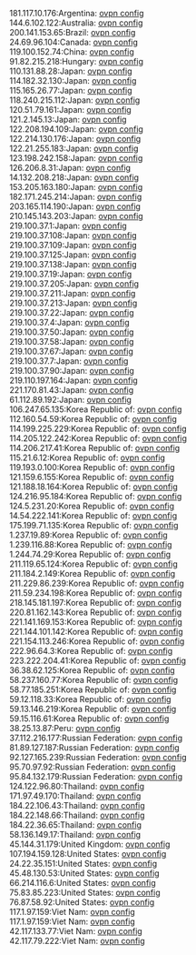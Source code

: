 181.117.10.176:Argentina: [ovpn config](vpn/181_117_10_176.ovpn)  
144.6.102.122:Australia: [ovpn config](vpn/144_6_102_122.ovpn)  
200.141.153.65:Brazil: [ovpn config](vpn/200_141_153_65.ovpn)  
24.69.96.104:Canada: [ovpn config](vpn/24_69_96_104.ovpn)  
119.100.152.74:China: [ovpn config](vpn/119_100_152_74.ovpn)  
91.82.215.218:Hungary: [ovpn config](vpn/91_82_215_218.ovpn)  
110.131.88.28:Japan: [ovpn config](vpn/110_131_88_28.ovpn)  
114.182.32.130:Japan: [ovpn config](vpn/114_182_32_130.ovpn)  
115.165.26.77:Japan: [ovpn config](vpn/115_165_26_77.ovpn)  
118.240.215.112:Japan: [ovpn config](vpn/118_240_215_112.ovpn)  
120.51.79.161:Japan: [ovpn config](vpn/120_51_79_161.ovpn)  
121.2.145.13:Japan: [ovpn config](vpn/121_2_145_13.ovpn)  
122.208.194.109:Japan: [ovpn config](vpn/122_208_194_109.ovpn)  
122.214.130.176:Japan: [ovpn config](vpn/122_214_130_176.ovpn)  
122.21.255.183:Japan: [ovpn config](vpn/122_21_255_183.ovpn)  
123.198.242.158:Japan: [ovpn config](vpn/123_198_242_158.ovpn)  
126.206.8.31:Japan: [ovpn config](vpn/126_206_8_31.ovpn)  
14.132.208.218:Japan: [ovpn config](vpn/14_132_208_218.ovpn)  
153.205.163.180:Japan: [ovpn config](vpn/153_205_163_180.ovpn)  
182.171.245.214:Japan: [ovpn config](vpn/182_171_245_214.ovpn)  
203.165.114.190:Japan: [ovpn config](vpn/203_165_114_190.ovpn)  
210.145.143.203:Japan: [ovpn config](vpn/210_145_143_203.ovpn)  
219.100.37.1:Japan: [ovpn config](vpn/219_100_37_1.ovpn)  
219.100.37.108:Japan: [ovpn config](vpn/219_100_37_108.ovpn)  
219.100.37.109:Japan: [ovpn config](vpn/219_100_37_109.ovpn)  
219.100.37.125:Japan: [ovpn config](vpn/219_100_37_125.ovpn)  
219.100.37.138:Japan: [ovpn config](vpn/219_100_37_138.ovpn)  
219.100.37.19:Japan: [ovpn config](vpn/219_100_37_19.ovpn)  
219.100.37.205:Japan: [ovpn config](vpn/219_100_37_205.ovpn)  
219.100.37.211:Japan: [ovpn config](vpn/219_100_37_211.ovpn)  
219.100.37.213:Japan: [ovpn config](vpn/219_100_37_213.ovpn)  
219.100.37.22:Japan: [ovpn config](vpn/219_100_37_22.ovpn)  
219.100.37.4:Japan: [ovpn config](vpn/219_100_37_4.ovpn)  
219.100.37.50:Japan: [ovpn config](vpn/219_100_37_50.ovpn)  
219.100.37.58:Japan: [ovpn config](vpn/219_100_37_58.ovpn)  
219.100.37.67:Japan: [ovpn config](vpn/219_100_37_67.ovpn)  
219.100.37.7:Japan: [ovpn config](vpn/219_100_37_7.ovpn)  
219.100.37.90:Japan: [ovpn config](vpn/219_100_37_90.ovpn)  
219.110.197.164:Japan: [ovpn config](vpn/219_110_197_164.ovpn)  
221.170.81.43:Japan: [ovpn config](vpn/221_170_81_43.ovpn)  
61.112.89.192:Japan: [ovpn config](vpn/61_112_89_192.ovpn)  
106.247.65.135:Korea Republic of: [ovpn config](vpn/106_247_65_135.ovpn)  
112.160.54.59:Korea Republic of: [ovpn config](vpn/112_160_54_59.ovpn)  
114.199.225.229:Korea Republic of: [ovpn config](vpn/114_199_225_229.ovpn)  
114.205.122.242:Korea Republic of: [ovpn config](vpn/114_205_122_242.ovpn)  
114.206.217.41:Korea Republic of: [ovpn config](vpn/114_206_217_41.ovpn)  
115.21.6.12:Korea Republic of: [ovpn config](vpn/115_21_6_12.ovpn)  
119.193.0.100:Korea Republic of: [ovpn config](vpn/119_193_0_100.ovpn)  
121.159.6.155:Korea Republic of: [ovpn config](vpn/121_159_6_155.ovpn)  
121.188.18.164:Korea Republic of: [ovpn config](vpn/121_188_18_164.ovpn)  
124.216.95.184:Korea Republic of: [ovpn config](vpn/124_216_95_184.ovpn)  
124.5.231.20:Korea Republic of: [ovpn config](vpn/124_5_231_20.ovpn)  
14.54.222.141:Korea Republic of: [ovpn config](vpn/14_54_222_141.ovpn)  
175.199.71.135:Korea Republic of: [ovpn config](vpn/175_199_71_135.ovpn)  
1.237.19.89:Korea Republic of: [ovpn config](vpn/1_237_19_89.ovpn)  
1.239.116.88:Korea Republic of: [ovpn config](vpn/1_239_116_88.ovpn)  
1.244.74.29:Korea Republic of: [ovpn config](vpn/1_244_74_29.ovpn)  
211.119.65.124:Korea Republic of: [ovpn config](vpn/211_119_65_124.ovpn)  
211.184.2.149:Korea Republic of: [ovpn config](vpn/211_184_2_149.ovpn)  
211.229.86.239:Korea Republic of: [ovpn config](vpn/211_229_86_239.ovpn)  
211.59.234.198:Korea Republic of: [ovpn config](vpn/211_59_234_198.ovpn)  
218.145.181.197:Korea Republic of: [ovpn config](vpn/218_145_181_197.ovpn)  
220.81.162.143:Korea Republic of: [ovpn config](vpn/220_81_162_143.ovpn)  
221.141.169.153:Korea Republic of: [ovpn config](vpn/221_141_169_153.ovpn)  
221.144.101.142:Korea Republic of: [ovpn config](vpn/221_144_101_142.ovpn)  
221.154.113.246:Korea Republic of: [ovpn config](vpn/221_154_113_246.ovpn)  
222.96.64.3:Korea Republic of: [ovpn config](vpn/222_96_64_3.ovpn)  
223.222.204.41:Korea Republic of: [ovpn config](vpn/223_222_204_41.ovpn)  
36.38.62.125:Korea Republic of: [ovpn config](vpn/36_38_62_125.ovpn)  
58.237.160.77:Korea Republic of: [ovpn config](vpn/58_237_160_77.ovpn)  
58.77.185.251:Korea Republic of: [ovpn config](vpn/58_77_185_251.ovpn)  
59.12.118.33:Korea Republic of: [ovpn config](vpn/59_12_118_33.ovpn)  
59.13.146.219:Korea Republic of: [ovpn config](vpn/59_13_146_219.ovpn)  
59.15.116.61:Korea Republic of: [ovpn config](vpn/59_15_116_61.ovpn)  
38.25.13.87:Peru: [ovpn config](vpn/38_25_13_87.ovpn)  
37.112.216.177:Russian Federation: [ovpn config](vpn/37_112_216_177.ovpn)  
81.89.127.187:Russian Federation: [ovpn config](vpn/81_89_127_187.ovpn)  
92.127.165.239:Russian Federation: [ovpn config](vpn/92_127_165_239.ovpn)  
95.70.97.92:Russian Federation: [ovpn config](vpn/95_70_97_92.ovpn)  
95.84.132.179:Russian Federation: [ovpn config](vpn/95_84_132_179.ovpn)  
124.122.96.80:Thailand: [ovpn config](vpn/124_122_96_80.ovpn)  
171.97.49.170:Thailand: [ovpn config](vpn/171_97_49_170.ovpn)  
184.22.106.43:Thailand: [ovpn config](vpn/184_22_106_43.ovpn)  
184.22.148.66:Thailand: [ovpn config](vpn/184_22_148_66.ovpn)  
184.22.36.65:Thailand: [ovpn config](vpn/184_22_36_65.ovpn)  
58.136.149.17:Thailand: [ovpn config](vpn/58_136_149_17.ovpn)  
45.144.31.179:United Kingdom: [ovpn config](vpn/45_144_31_179.ovpn)  
107.194.159.128:United States: [ovpn config](vpn/107_194_159_128.ovpn)  
24.22.35.151:United States: [ovpn config](vpn/24_22_35_151.ovpn)  
45.48.130.53:United States: [ovpn config](vpn/45_48_130_53.ovpn)  
66.214.116.6:United States: [ovpn config](vpn/66_214_116_6.ovpn)  
75.83.85.223:United States: [ovpn config](vpn/75_83_85_223.ovpn)  
76.87.58.92:United States: [ovpn config](vpn/76_87_58_92.ovpn)  
117.1.97.159:Viet Nam: [ovpn config](vpn/117_1_97_159.ovpn)  
117.1.97.159:Viet Nam: [ovpn config](vpn/117_1_97_159.ovpn)  
42.117.133.77:Viet Nam: [ovpn config](vpn/42_117_133_77.ovpn)  
42.117.79.222:Viet Nam: [ovpn config](vpn/42_117_79_222.ovpn)  
